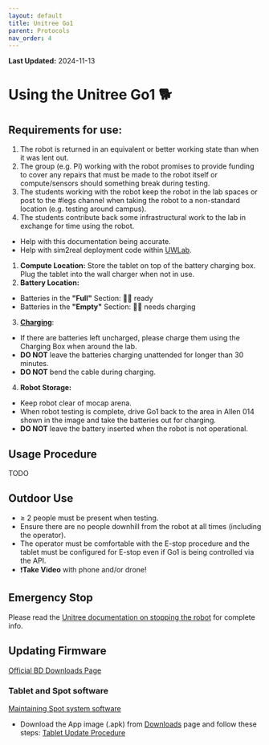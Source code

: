 ```yaml
---
layout: default
title: Unitree Go1
parent: Protocols
nav_order: 4
---
```

**Last Updated:** 2024-11-13

# Using the Unitree Go1 🐕

## Requirements for use:
1. The robot is returned in an equivalent or better working state than when it was lent out.
2. The group (e.g. PI) working with the robot promises to provide funding to cover any repairs that must be made to the robot itself or compute/sensors should something break during testing.
3. The students working with the robot keep the robot in the lab spaces or post to the #legs channel when taking the robot to a non-standard location (e.g. testing around campus).
4. The students contribute back some infrastructural work to the lab in exchange for time using the robot. 
  - Help with this documentation being accurate.
  - Help with sim2real deployment code within [UWLab](github.com/UW-Lab/UWLab).

1. **Compute Location:** Store the tablet on top of the battery charging box. Plug the tablet into the wall charger when not in use.
2. **Battery Location:**
  - Batteries in the **"Full"** Section: 🔋✅ ready
  - Batteries in the **"Empty"** Section: 🔋❌ needs charging
3. **[Charging](https://www.unitree.com/go1/battery)**: 
  - If there are batteries left uncharged, please charge them using the Charging Box when around the lab.
  - **DO NOT** leave the batteries charging unattended for longer than 30 minutes.
  - **DO NOT** bend the cable during charging.
4. **Robot Storage:**
  - Keep robot clear of mocap arena.
  - When robot testing is complete, drive Go1 back to the area in Allen 014 shown in the image and take the batteries out for charging.
  - **DO NOT** leave the battery inserted when the robot is not operational.
  
## Usage Procedure

TODO

## Outdoor Use
- ≥ 2 people must be present when testing.
- Ensure there are no people downhill from the robot at all times (including the operator).
- The operator must be comfortable with the E-stop procedure and the tablet must be configured for E-stop even if Go1 is being controlled via the API.
- ❗**Take Video** with phone and/or drone!

## Emergency Stop
Please read the [Unitree documentation on stopping the robot](https://shop.unitree.com/products/unitreeyushutechnologydog-artificial-intelligence-companion-bionic-companion-intelligent-robot-go1-quadruped-robot-dog?srsltid=AfmBOooba0_MRn19GjD1zGwofRBX4bDgyV6MLNKRJXRVN97Hk7QJu2ir) for complete info.



## Updating Firmware
[Official BD Downloads Page](https://support.bostondynamics.com/s/downloads)

### Tablet and Spot software
[Maintaining Spot system software](https://support.bostondynamics.com/s/article/Updating-the-Spot-system-software)
- Download the App image (.apk) from [Downloads](https://support.bostondynamics.com/s/downloads) page and follow these steps: 
[Tablet Update Procedure](https://support.bostondynamics.com/s/article/Updating-the-Spot-system-software)
